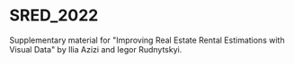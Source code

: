 # SRED_2022
Supplementary material for "Improving Real Estate Rental Estimations with Visual Data" by Ilia Azizi and Iegor Rudnytskyi.
